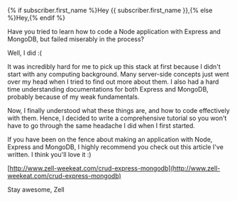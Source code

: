 {% if subscriber.first_name %}Hey {{ subscriber.first_name }},{% else %}Hey,{% endif %}

Have you tried to learn how to code a Node application with Express and MongoDB, but failed miserably in the process? 

Well, I did :(

It was incredibly hard for me to pick up this stack at first because I didn't start with any computing background. Many server-side concepts just went over my head when I tried to find out more about them. I also had a hard time understanding documentations for both Express and MongoDB, probably because of my weak fundamentals. 

Now, I finally understood what these things are, and how to code effectively with them. Hence, I decided to write a comprehensive tutorial so you won't have to go through the same headache I did when I first started. 

If you have been on the fence about making an application with Node, Express and MongoDB, I highly recommend you check out this article I've written. I think you'll love it :) 

[http://www.zell-weekeat.com/crud-express-mongodb](http://www.zell-weekeat.com/crud-express-mongodb)

Stay awesome, 
Zell